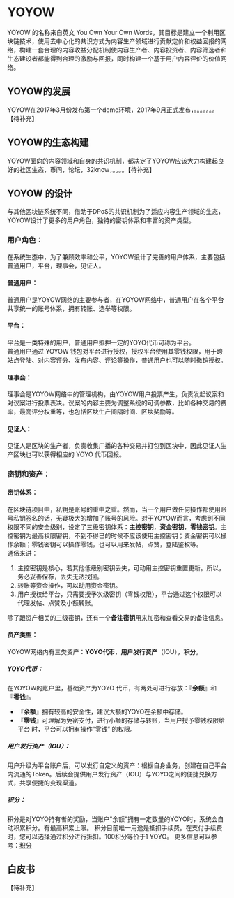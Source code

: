 # YOYOW 

YOYOW 的名称来自英文 You Own Your Own Words，其目标是建立一个利用区块链技术，使用去中心化的共识方式为内容生产领域进行贡献定价和权益回报的网络，构建一套合理的内容收益分配机制使内容生产者、内容投资者、内容筛选者和生态建设者都能得到合理的激励与回报，同时构建一个基于用户内容评价的价值网络。 

## YOYOW的发展

YOYOW在2017年3月份发布第一个demo环境，2017年9月正式发布，。。。。。。。【待补充】

## YOYOW的生态构建

YOYOW面向的内容领域和自身的共识机制，都决定了YOYOW应该大力构建起良好的社区生态，币问，论坛，32know，。。。。【待补充】

## YOYOW 的设计

与其他区块链系统不同，借助于DPoS的共识机制为了适应内容生产领域的生态，YOYOW设计了更多的用户角色，独特的密钥体系和丰富的资产类型。

### 用户角色：

在系统生态中，为了兼顾效率和公平，YOYOW设计了完善的用户体系，主要包括普通用户，平台，理事会，见证人。  

#### 普通用户：
普通用户是YOYOW网络的主要参与者，在YOYOW网络中，普通用户在各个平台共享统一的账号体系，拥有转账、选举等权限。  

#### 平台：
平台是一类特殊的用户，普通用户抵押一定的YOYO代币可称为平台。  
普通用户通过 YOYOW 钱包对平台进行授权，授权平台使用其零钱权限，用于跨站点登陆、对内容评分、发布内容、评论等操作，普通用户也可以随时撤销授权。  

#### 理事会：
理事会是YOYOW网络中的管理机构，由YOYOW用户投票产生，负责发起议案和对议案进行投票表决。议案的内容主要为调整系统的可调参数，比如各种交易的费率，最高评分权重等，也包括区块生产间隔时间、区块奖励等。  

#### 见证人：
见证人是区块的生产者，负责收集广播的各种交易并打包到区块中，因此见证人生产区块也可以获得相应的 YOYO 代币回报。  

### 密钥和资产：

#### 密钥体系：
在区块链项目中，私钥是账号的重中之重。然而，当一个用户做任何操作都使用账号私钥签名的话，无疑极大的增加了账号的风险。对于YOYOW而言，考虑到不同权限不同的安全级别，设定了三级密钥体系：**主控密钥**，**资金密钥**，**零钱密钥**。主控密钥为最高权限密钥，不到不得已的时候不应该使用主控密钥；资金密钥可以操作余额；零钱密钥可以操作零钱，也可以用来发帖，点赞，登陆鉴权等。  
通俗来讲：  

 1. 主控密钥是核心，若其他低级别密钥丢失，可动用主控密钥重置更新。所以，务必妥善保存，丢失无法找回。    
 2. 转账等资金操作，可以动用资金密钥。   
 3. 用户授权给平台，只需要授予次级密钥（零钱权限），平台通过这个权限可以代理发帖、点赞及小额转账。  

除了跟资产相关的三级密钥，还有一个**备注密钥**用来加密和查看交易的备注信息。    


#### 资产类型：
YOYOW网络内有三类资产：**YOYO代币**，**用户发行资产**（IOU），**积分**。
##### YOYO代币：
在YOYOW的账户里，基础资产为YOYO 代币，有两处可进行存放：『**余额**』和『**零钱**』。

- 『**余额**』拥有较高的安全性，建议大额的YOYO在余额中存储。
- 『**零钱**』可理解为免密支付，进行小额的存储与转账，当用户授予零钱权限给平台 时，平台可以拥有操作”零钱” 的权限。

##### 用户发行资产（IOU）：
用户升级为平台账户后，可以发行自定义的资产：根据自身业务，创建在自己平台内流通的Token。后续会提供用户发行资产（IOU）与YOYO之间的便捷兑换方式，共享便捷的变现渠道。  

##### 积分：
积分是对YOYO持有者的奖励，当账户"余额"拥有一定数量的YOYO时，系统会自动积累积分。有最高积累上限。
积分目前唯一用途是抵扣手续费。在支付手续费时，您可以选择通过积分进行抵扣。100积分等价于1 YOYO。
更多信息可以参考：[积分](../others/csaf.html)


## 白皮书

【待补充】